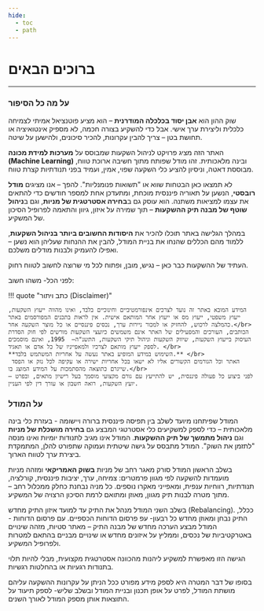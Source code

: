 ```yaml
---
hide:
  - toc
  - path
---
```


# ברוכים הבאים 
---
### על מה כל הסיפור
שוק ההון הוא **אבן יסוד בכלכלה המודרנית** – הוא מציע פוטנציאל אמיתי לצמיחה כלכלית וליצירת ערך אישי. אבל כדי להשקיע בצורה חכמה, לא מספיק אינטואיציה או תחושת בטן – צריך להבין עקרונות, להכיר סיכונים, ולהישען על שיטה.

האתר הזה מציג פרויקט לניהול השקעות שמבוסס על **מערכות למידת מכונה (Machine Learning)** ובינה מלאכותית. זהו מודל שפותח מתוך חשיבה ארוכת טווח, מבוססת דאטה, וניסיון להציע כלי השקעה שפוי, אמין, ועמיד בפני תנודתיות קצרת טווח.

לא תמצאו כאן הבטחות שווא או "תשואות פנומנליות". להפך – אנו מציגים **מודל רובסטי**, הנשען על תאוריה פיננסית מוכחת, ומתעדכן אחת למספר חודשים כדי להתאים את עצמו למציאות משתנה. הוא עוסק גם ב**בחירה אסטרטגית של מניות**, וגם ב**ניהול שוטף של מבנה תיק ההשקעות** – תוך שמירה על איזון, גיוון והתאמה לפרופיל הסיכון של המשקיע.

במהלך הגלישה באתר תוכלו להכיר את **היסודות החשובים ביותר בניהול השקעות**, ללמוד מהם הכללים שהנחו את בניית המודל, להבין את ההנחות שעליהן הוא נשען – ואפילו להעמיק ולבנות מודלים משלכם.

העתיד של ההשקעות כבר כאן – נגיש, מובן, ופתוח לכל מי שרוצה לחשוב לטווח רחוק.

לפני הכל- משהו חשוב:

!!! quote "כתב ויתור (Disclaimer)"

    המידע המובא באתר זה נועד לצרכים אינפורמטיביים וחינוכיים בלבד, ואינו מהווה ייעוץ השקעות, ייעוץ משפטי, ייעוץ מס או ייעוץ אחר המותאם אישית. אין לראות בתכנים המפורסמים באתר כהמלצה לרכוש, להחזיק או למכור ניירות ערך, נכסים פיננסיים או כל מוצר השקעה אחר.</br>
    הכותבים, העורכים והמפעילים של האתר אינם משמשים כיועצי השקעות מורשים לפי חוק הסדרת העיסוק בייעוץ השקעות, שיווק השקעות וניהול תיקי השקעות, התשנ"ה–  1995, ואינם מוסמכים לספק ייעוץ מותאם לצרכיו ולמאפייניו של כל אדם או תאגיד. </br>
    **השימוש במידע המופיע באתר נעשה על אחריות המשתמש בלבד.** </br>
     האתר וכל הגורמים הקשורים אליו לא ישאו בכל אחריות ישירה או עקיפה לכל נזק או הפסד שייגרם כתוצאה מהסתמכות על המידע המוצג בו.</br>
    לפני ביצוע כל פעולה פיננסית, יש להתייעץ עם גורם מקצועי מוסמך בעל רישיון מתאים, ובפרט – יועץ השקעות, רואה חשבון או עורך דין לפי העניין.


### על המודל
המודל שפיתחנו מיועד לשלב בין תפיסה פיננסית ברורה ויישומה - בעזרת כלי בינה מלאכותית – כדי לספק למשקיעים כלי אסטרטגי המבצע גם **בחירה מושכלת של מניות** וגם **ניהול מתמשך של תיק ההשקעות**. המודל אינו מגיב לתנודות יומיות ואינו מנסה "לתזמן את השוק". המודל מתבסס על גישה שיטתית ועמוקה שתפורט להלן, המתמקדת ביצירת ערך לטווח הארוך.  

בשלב הראשון המודל סורק מאגר רחב של מניות **בשוק האמריקאי** ומזהה מניות מועמדות להשקעה לפי מגוון פרמטרים: צמיחה, ערך, יציבות פיננסית, קורלציה, תנודתיות, רווחיות ענפית, ומאפייני מאקרו נוספים. כל מניה נבחנת כחלק ממכלול רחב – מתוך מטרה לבנות תיק מגוון, מאוזן ומתואם לרמת הסיכון הרצויה של המשקיע.

בשלב השני המודל מנהל את התיק עד למועד איזון התיק מחדש (Rebalancing). ככלל, התיק נבחן ומאוזן מחדש כל רבעון- עפ פרסום הדוחות הכספיים. עם פרסום הדוחות - המודל מבצע הערכה מחדש של מבנה התיק – מאתר סטיות, מזהה שינויים באטרקטיביות של נכסים, וממליץ על איזונים מחדש או שינויים מבניים בהתאם למטרות ולפרופיל המשקיע.

הגישה הזו מאפשרת למשקיע ליהנות מהכוונה אסטרטגית מקצועית, מבלי להיות תלוי בתנודות רגעיות או בהחלטות רגשיות.

בסופו של דבר המטרה היא לספק מידע מפורט ככל הניתן על עקרונות ההשקעה עליהם מושתת המודל, לפרט על אופן תכנון ובניית המודל ובשלב שליש- לספק תיעוד על התוצאות אותן מספק המודל לאורך השנים.


